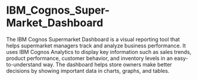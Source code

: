 # IBM_Cognos_Super-Market_Dashboard
The IBM Cognos Supermarket Dashboard is a visual reporting tool that helps supermarket managers track and analyze business performance. It uses IBM Cognos Analytics to display key information such as sales trends, product performance, customer behavior, and inventory levels in an easy-to-understand way. The dashboard helps store owners make better decisions by showing important data in charts, graphs, and tables.
